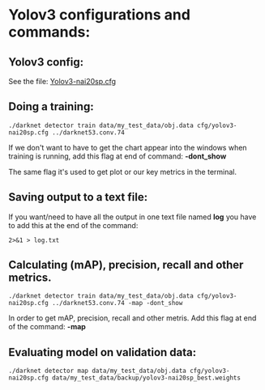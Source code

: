 # Yolov3 configurations and commands:

## Yolov3 config:
See the file: [Yolov3-nai20sp.cfg](https://github.com/jjrbfi/CSC_server_config/blob/main/yolov3_info/yolov3-nai20sp.cfg)

## Doing a training:
```
./darknet detector train data/my_test_data/obj.data cfg/yolov3-nai20sp.cfg ../darknet53.conv.74
```
If we don't want to have to get the chart appear into the windows when training is running, add this flag at end of command:
**-dont_show**

The same flag it's used to get plot or our key metrics in the terminal.

## Saving output to a text file:
If you want/need to have all the output in one text file named **log** you have to add this at the end of the command:
```
2>&1 > log.txt
```


## Calculating (mAP), precision, recall and other metrics.
```
./darknet detector train data/my_test_data/obj.data cfg/yolov3-nai20sp.cfg ../darknet53.conv.74 -map -dont_show
``` 
In order to get mAP, precision, recall and other metris. Add this flag at end of the command:
**-map**

## Evaluating model on validation data:
```
./darknet detector map data/my_test_data/obj.data cfg/yolov3-nai20sp.cfg data/my_test_data/backup/yolov3-nai20sp_best.weights
```
